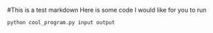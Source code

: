#This is a test markdown
Here is some code I would like for you to run
```markdown
python cool_program.py input output
```
